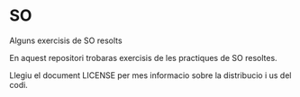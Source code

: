 # SO
Alguns exercisis de SO resolts

En aquest repositori trobaras exercisis de les practiques de SO resoltes.

Llegiu el document LICENSE per mes informacio sobre la distribucio i us del codi.
